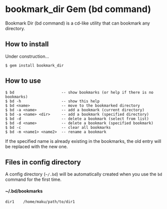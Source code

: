 bookmark_dir Gem (bd command)
====

Bookmark Dir (bd command) is a cd-like utility that can bookmark any directory.


How to install
----

Under construction...

```
$ gem install bookmark_dir
```


How to use
----

```
$ bd                     -- show bookmarks (or help if there is no bookmarks)
$ bd -h                  -- show this help
$ bd <name>              -- move to the bookmarked directory
$ bd -a <name>           -- add a bookmark (current directory)
$ bd -a <name> <dir>     -- add a bookmark (specified directory)
$ bd -d                  -- delete a bookmark (select from list)
$ bd -d <name>           -- delete a bookmark (specified bookmark)
$ bd -c                  -- clear all bookmarks
$ bd -m <name1> <name2>  -- rename a bookmark
```

If the specified name is already existing in the bookmarks, the old entry will be replaced with the new one.


Files in config directory
----

A config directory (`~/.bd`) will be automatically created when you use the `bd` command for the first time.

#### ~/.bd/bookmarks

```
dir1    /home/maku/path/to/dir1
```

